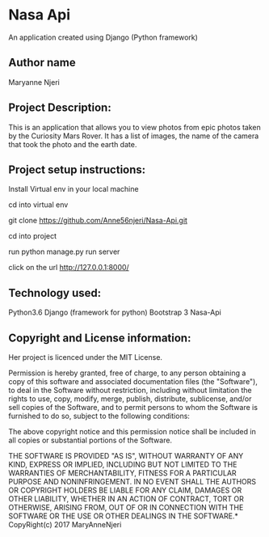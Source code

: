 # Nasa Api
 An application created using Django
 (Python framework)

## Author name
Maryanne Njeri



## Project Description:
This is an application that allows you to view photos from epic photos taken by the Curiosity
Mars Rover.
It has a list of images, the name of the camera that took the photo and the earth date.



## Project setup instructions:
Install Virtual env in your local machine

cd into virtual env

git clone https://github.com/Anne56njeri/Nasa-Api.git

cd into project

run python manage.py run server

click on the url  http://127.0.0.1:8000/




## Technology used:
Python3.6
Django (framework for python)
Bootstrap 3
Nasa-Api 




## Copyright and License information:
Her  project is licenced under the MIT License.

Permission is hereby granted, free of charge, to any person obtaining a copy of this software and associated documentation files (the "Software"), to deal in the Software without restriction, including without limitation the rights to use, copy, modify, merge, publish, distribute, sublicense, and/or sell copies of the Software, and to permit persons to whom the Software is furnished to do so, subject to the following conditions:

The above copyright notice and this permission notice shall be included in all copies or substantial portions of the Software.

THE SOFTWARE IS PROVIDED "AS IS", WITHOUT WARRANTY OF ANY KIND, EXPRESS OR IMPLIED, INCLUDING BUT NOT LIMITED TO THE WARRANTIES OF MERCHANTABILITY, FITNESS FOR A PARTICULAR PURPOSE AND NONINFRINGEMENT. IN NO EVENT SHALL THE AUTHORS OR COPYRIGHT HOLDERS BE LIABLE FOR ANY CLAIM, DAMAGES OR OTHER LIABILITY, WHETHER IN AN ACTION OF CONTRACT, TORT OR OTHERWISE, ARISING FROM, OUT OF OR IN CONNECTION WITH THE SOFTWARE OR THE USE OR OTHER DEALINGS IN THE SOFTWARE.* CopyRight(c) 2017 MaryAnneNjeri
